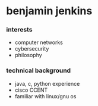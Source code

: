 # benjamin jenkins

### interests
* computer networks
* cybersecurity
* philosophy

### technical background
* java, c, python experience
* cisco CCENT
* familiar with linux/gnu os

